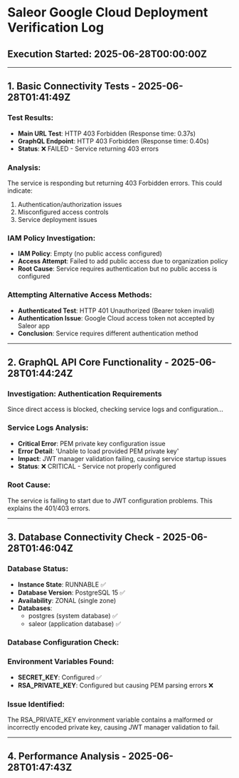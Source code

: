 # Saleor Google Cloud Deployment Verification Log

## Execution Started: 2025-06-28T00:00:00Z

---
## 1. Basic Connectivity Tests - 2025-06-28T01:41:49Z

### Test Results:
- **Main URL Test**: HTTP 403 Forbidden (Response time: 0.37s)
- **GraphQL Endpoint**: HTTP 403 Forbidden (Response time: 0.40s)
- **Status**: ❌ FAILED - Service returning 403 errors

### Analysis:
The service is responding but returning 403 Forbidden errors. This could indicate:
1. Authentication/authorization issues
2. Misconfigured access controls
3. Service deployment issues


### IAM Policy Investigation:
- **IAM Policy**: Empty (no public access configured)
- **Access Attempt**: Failed to add public access due to organization policy
- **Root Cause**: Service requires authentication but no public access is configured

### Attempting Alternative Access Methods:


- **Authenticated Test**: HTTP 401 Unauthorized (Bearer token invalid)
- **Authentication Issue**: Google Cloud access token not accepted by Saleor app
- **Conclusion**: Service requires different authentication method

---

## 2. GraphQL API Core Functionality - 2025-06-28T01:44:24Z

### Investigation: Authentication Requirements
Since direct access is blocked, checking service logs and configuration...

### Service Logs Analysis:
- **Critical Error**: PEM private key configuration issue
- **Error Detail**: 'Unable to load provided PEM private key'
- **Impact**: JWT manager validation failing, causing service startup issues
- **Status**: ❌ CRITICAL - Service not properly configured

### Root Cause:
The service is failing to start due to JWT configuration problems. This explains the 401/403 errors.

---

## 3. Database Connectivity Check - 2025-06-28T01:46:04Z


### Database Status:
- **Instance State**: RUNNABLE ✅
- **Database Version**: PostgreSQL 15 ✅
- **Availability**: ZONAL (single zone)
- **Databases**: 
  - postgres (system database) ✅
  - saleor (application database) ✅

### Database Configuration Check:


### Environment Variables Found:
- **SECRET_KEY**: Configured ✅
- **RSA_PRIVATE_KEY**: Configured but causing PEM parsing errors ❌

### Issue Identified:
The RSA_PRIVATE_KEY environment variable contains a malformed or incorrectly encoded private key, causing JWT manager validation to fail.

---

## 4. Performance Analysis - 2025-06-28T01:47:43Z


